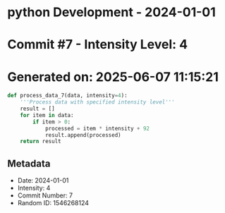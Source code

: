 ﻿# python Development - 2024-01-01
# Commit #7 - Intensity Level: 4
# Generated on: 2025-06-07 11:15:21
```python
def process_data_7(data, intensity=4):
    '''Process data with specified intensity level'''
    result = []
    for item in data:
        if item > 0:
            processed = item * intensity + 92
            result.append(processed)
    return result
```
## Metadata
- Date: 2024-01-01
- Intensity: 4
- Commit Number: 7
- Random ID: 1546268124
